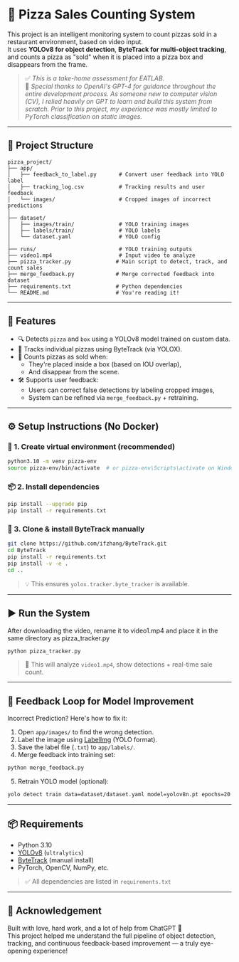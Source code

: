 # 🍕 Pizza Sales Counting System

This project is an intelligent monitoring system to count pizzas sold in a restaurant environment, based on video input.  
It uses **YOLOv8 for object detection**, **ByteTrack for multi-object tracking**, and counts a pizza as "sold" when it is placed into a pizza box and disappears from the frame.

> ✅ *This is a take-home assessment for EATLAB.*  
> 🙏 *Special thanks to OpenAI's GPT-4 for guidance throughout the entire development process. As someone new to computer vision (CV), I relied heavily on GPT to learn and build this system from scratch. Prior to this project, my experience was mostly limited to PyTorch classification on static images.*

---

## 📁 Project Structure

```
pizza_project/
├── app/
│   ├── feedback_to_label.py       # Convert user feedback into YOLO label
│   ├── tracking_log.csv           # Tracking results and user feedback
│   └── images/                    # Cropped images of incorrect predictions
│
├── dataset/
│   ├── images/train/              # YOLO training images
│   ├── labels/train/              # YOLO labels
│   └── dataset.yaml               # YOLO config
│
├── runs/                          # YOLO training outputs
├── video1.mp4                     # Input video to analyze
├── pizza_tracker.py              # Main script to detect, track, and count sales
├── merge_feedback.py             # Merge corrected feedback into dataset
├── requirements.txt              # Python dependencies
└── README.md                     # You're reading it!
```

---

## 🚀 Features

- 🔍 Detects `pizza` and `box` using a YOLOv8 model trained on custom data.
- 🧠 Tracks individual pizzas using ByteTrack (via YOLOX).
- 🧾 Counts pizzas as sold when:
  - They're placed inside a box (based on IOU overlap),
  - And disappear from the scene.
- 🛠 Supports user feedback:
  - Users can correct false detections by labeling cropped images,
  - System can be refined via `merge_feedback.py` + retraining.

---

## ⚙️ Setup Instructions (No Docker)

### 🐍 1. Create virtual environment (recommended)
```bash
python3.10 -m venv pizza-env
source pizza-env/bin/activate  # or pizza-env\Scripts\activate on Windows
```

### 📦 2. Install dependencies
```bash
pip install --upgrade pip
pip install -r requirements.txt
```

### 📂 3. Clone & install ByteTrack manually
```bash
git clone https://github.com/ifzhang/ByteTrack.git
cd ByteTrack
pip install -r requirements.txt
pip install -v -e .
cd ..
```

> 💡 This ensures `yolox.tracker.byte_tracker` is available.

---

## ▶️ Run the System
After downloading the video, rename it to video1.mp4 and place it in the same directory as pizza_tracker.py
```bash
python pizza_tracker.py
```

> 🎥 This will analyze `video1.mp4`, show detections + real-time sale count.

---

## 🧪 Feedback Loop for Model Improvement

Incorrect Prediction? Here's how to fix it:

1. Open `app/images/` to find the wrong detection.
2. Label the image using [LabelImg](https://github.com/tzutalin/labelImg) (YOLO format).
3. Save the label file (`.txt`) to `app/labels/`.
4. Merge feedback into training set:
```bash
python merge_feedback.py
```
5. Retrain YOLO model (optional):
```bash
yolo detect train data=dataset/dataset.yaml model=yolov8n.pt epochs=20
```

---

## 📦 Requirements

- Python 3.10
- [YOLOv8](https://docs.ultralytics.com/) (`ultralytics`)
- [ByteTrack](https://github.com/ifzhang/ByteTrack) (manual install)
- PyTorch, OpenCV, NumPy, etc.

> ✅ All dependencies are listed in `requirements.txt`

---

## 👋 Acknowledgement

Built with love, hard work, and a lot of help from ChatGPT 🙏  
This project helped me understand the full pipeline of object detection, tracking, and continuous feedback-based improvement — a truly eye-opening experience!
